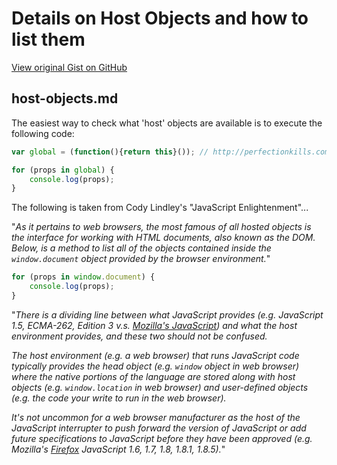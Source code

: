 # Details on Host Objects and how to list them

[View original Gist on GitHub](https://gist.github.com/Integralist/1593770)

## host-objects.md

The easiest way to check what 'host' objects are available is to execute the following code:

```js
var global = (function(){return this}()); // http://perfectionkills.com/unnecessarily-comprehensive-look-into-a-rather-insignificant-issue-of-global-objects-creation/

for (props in global) {
    console.log(props); 
}
```

The following is taken from Cody Lindley's "JavaScript Enlightenment"... 

"*As it pertains to web browsers, the most famous of all hosted objects is the interface for working with HTML documents, also known as the DOM. Below, is a method to list all of the objects contained inside the `window.document` object provided by the browser environment.*"

```js
for (props in window.document) {
    console.log(props); 
}
```

"*There is a dividing line between what JavaScript provides (e.g. JavaScript 1.5, ECMA-262, Edition 3 v.s. [Mozilla's JavaScript](https://developer.mozilla.org/en/JavaScript/New_in_JavaScript)) and what the host environment provides, and these two should not be confused.*

*The host environment (e.g. a web browser) that runs JavaScript code typically provides the head object (e.g. `window` object in web browser) where the native portions of the language are stored along with host objects (e.g. `window.location` in web browser) and user-defined objects (e.g. the code your write to run in the web browser).*

*It's not uncommon for a web browser manufacturer as the host of the JavaScript interrupter to push forward the version of JavaScript or add future specifications to JavaScript before they have been approved (e.g. Mozilla's [Firefox](https://developer.mozilla.org/en/JavaScript/New_in_JavaScript) JavaScript 1.6, 1.7, 1.8, 1.8.1, 1.8.5).*"


